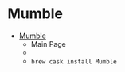 # Mumble
- [Mumble](https://wiki.mumble.info/wiki/Main_Page)
  -  Main Page
  - 
  - `brew cask install Mumble`
